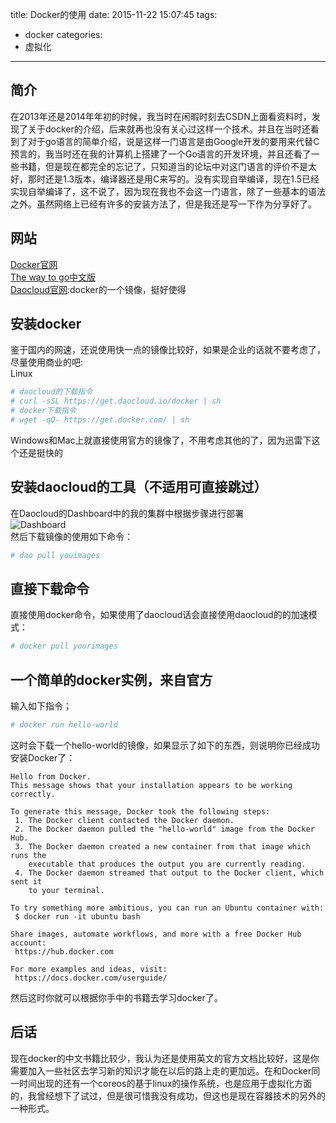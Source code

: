 title: Docker的使用
date: 2015-11-22 15:07:45
tags:
- docker
categories:
- 虚拟化
---

## 简介
在2013年还是2014年年初的时候，我当时在闲暇时刻去CSDN上面看资料时，发现了关于docker的介绍，后来就再也没有关心过这样一个技术。并且在当时还看到了对于go语言的简单介绍，说是这样一门语言是由Google开发的要用来代替C预言的，我当时还在我的计算机上搭建了一个Go语言的开发环境，并且还看了一些书籍，但是现在都完全的忘记了，只知道当的论坛中对这门语言的评价不是太好，那时还是1.3版本，编译器还是用C来写的。没有实现自举编译，现在1.5已经实现自举编译了，这不说了，因为现在我也不会这一门语言，除了一些基本的语法之外。虽然网络上已经有许多的安装方法了，但是我还是写一下作为分享好了。

## 网站
[Docker官网](www.docker.com)  
[The way to go中文版](https://github.com/Unknwon/the-way-to-go_ZH_CN)  
[Daocloud官网](www.daocloud.io):docker的一个镜像，挺好使得

## 安装docker
鉴于国内的网速，还说使用快一点的镜像比较好，如果是企业的话就不要考虑了，尽量使用商业的吧:  
Linux  
```bash
# daocloud的下载指令
# curl -sSL https://get.daocloud.io/docker | sh
# docker下载指令
# wget -qO- https://get.docker.com/ | sh
```
Windows和Mac上就直接使用官方的镜像了，不用考虑其他的了，因为迅雷下这个还是挺快的

## 安装daocloud的工具（不适用可直接跳过）
在Daocloud的Dashboard中的我的集群中根据步骤进行部署  
![Dashboard](http://7xokkh.com1.z0.glb.clouddn.com/dashboard.png)  
然后下载镜像的使用如下命令：
```bash
# dao pull youimages
```

## 直接下载命令
直接使用docker命令，如果使用了daocloud话会直接使用daocloud的的加速模式：
```bash
# docker pull yourimages
```

## 一个简单的docker实例，来自官方
输入如下指令；
```bash
# docker run hello-world
```
这时会下载一个hello-world的镜像，如果显示了如下的东西，则说明你已经成功安装Docker了：
```
Hello from Docker.
This message shows that your installation appears to be working correctly.

To generate this message, Docker took the following steps:
 1. The Docker client contacted the Docker daemon.
 2. The Docker daemon pulled the "hello-world" image from the Docker Hub.
 3. The Docker daemon created a new container from that image which runs the
    executable that produces the output you are currently reading.
 4. The Docker daemon streamed that output to the Docker client, which sent it
    to your terminal.

To try something more ambitious, you can run an Ubuntu container with:
 $ docker run -it ubuntu bash

Share images, automate workflows, and more with a free Docker Hub account:
 https://hub.docker.com

For more examples and ideas, visit:
 https://docs.docker.com/userguide/

```
然后这时你就可以根据你手中的书籍去学习docker了。

## 后话
现在docker的中文书籍比较少，我认为还是使用英文的官方文档比较好，这是你需要加入一些社区去学习新的知识才能在以后的路上走的更加远。在和Docker同一时间出现的还有一个coreos的基于linux的操作系统，也是应用于虚拟化方面的，我曾经想下了试过，但是很可惜我没有成功，但这也是现在容器技术的另外的一种形式。